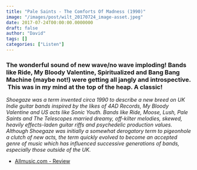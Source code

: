 ```yaml
---
title: "Pale Saints - The Comforts Of Madness (1990)"
image: "/images/post/wilt_20170724_image-asset.jpeg"
date: 2017-07-24T00:00:00.0000000
draft: false
author: "David"
tags: []
categories: ["Listen"]
---
```

### The wonderful sound of new wave/no wave imploding! Bands like Ride, My Bloody Valentine, Spiritualized and Bang Bang Machine (maybe not!) were getting all jangly and introspective.  This was in my mind at the top of the heap. A classic!

 *Shoegaze was a term invented circa 1990 to describe a new breed on UK Indie guitar bands inspired by the likes of 4AD Records, My Bloody Valentine and US acts like Sonic Youth. Bands like Ride, Moose, Lush, Pale Saints and The Telescopes married dreamy, off-kilter melodies, skewed, heavily effects-laden guitar riffs and psychedelic production values. Although Shoegaze was initially a somewhat derogatory term to pigeonhole a clutch of new acts, the term quickly evolved to become an accepted genre of music which has influenced successive generations of bands, especially those outside of the UK.*

-  [Allmusic.com - Review](http://www.allmusic.com/album/the-comforts-of-madness-mw0000463985)
